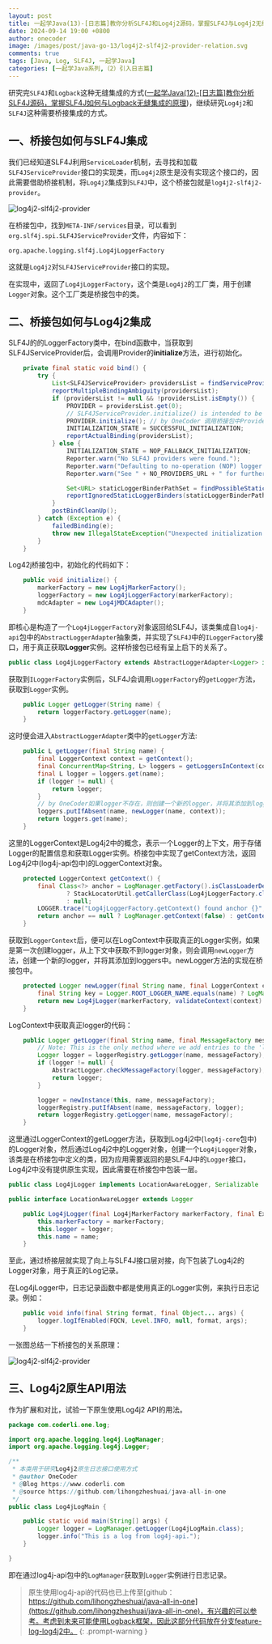 ```yaml
---
layout: post
title: 一起学Java(13)-[日志篇]教你分析SLF4J和Log4j2源码，掌握SLF4J与Log4j2无缝集成原理
date: 2024-09-14 19:00 +0800
author: onecoder
image: /images/post/java-go-13/log4j2-slf4j2-provider-relation.svg
comments: true
tags: [Java, Log, SLF4J, 一起学Java]
categories: [一起学Java系列,（2）引入日志篇]
---
```

研究完`SLF4J`和`Logback`这种无缝集成的方式([一起学Java(12)-[日志篇]教你分析SLF4J源码，掌握SLF4J如何与Logback无缝集成的原理](https://www.coderli.com/java-go-12-import-log-four-logback/))，继续研究`Log4j2`和`SLF4J`这种需要桥接集成的方式。

<!--more-->

## 一、桥接包如何与SLF4J集成

我们已经知道SLF4J利用`ServiceLoader`机制，去寻找和加载`SLF4JServiceProvider`接口的实现类，而`Log4j2`原生是没有实现这个接口的，因此需要借助桥接机制，将`Log4j2`集成到`SLF4J`中，这个桥接包就是`log4j2-slf4j2-provider`。

![log4j2-slf4j2-provider](/images/post/java-go-13/log4j2-slf4j2-provider.png)

在桥接包中，找到`META-INF/services`目录，可以看到`org.slf4j.spi.SLF4JServiceProvider`文件，内容如下：

```plaintext
org.apache.logging.slf4j.Log4jLoggerFactory
```

这就是`Log4j2`对`SLF4JServiceProvider`接口的实现。

在实现中，返回了`Log4jLoggerFactory`，这个类是`Log4j2`的工厂类，用于创建`Logger`对象。这个工厂类是桥接包中的类。

## 二、桥接包如何与Log4j2集成

SLF4J的的LoggerFactory类中，在bind函数中，当获取到SLF4JServiceProvider后，会调用Provider的**initialize**方法，进行初始化。

```java
    private final static void bind() {
        try {
            List<SLF4JServiceProvider> providersList = findServiceProviders();
            reportMultipleBindingAmbiguity(providersList);
            if (providersList != null && !providersList.isEmpty()) {
                PROVIDER = providersList.get(0);
                // SLF4JServiceProvider.initialize() is intended to be called here and nowhere else.
                PROVIDER.initialize(); // by OneCoder 调用桥接包中Provider的initialize方法初始化
                INITIALIZATION_STATE = SUCCESSFUL_INITIALIZATION;
                reportActualBinding(providersList);
            } else {
                INITIALIZATION_STATE = NOP_FALLBACK_INITIALIZATION;
                Reporter.warn("No SLF4J providers were found.");
                Reporter.warn("Defaulting to no-operation (NOP) logger implementation");
                Reporter.warn("See " + NO_PROVIDERS_URL + " for further details.");

                Set<URL> staticLoggerBinderPathSet = findPossibleStaticLoggerBinderPathSet();
                reportIgnoredStaticLoggerBinders(staticLoggerBinderPathSet);
            }
            postBindCleanUp();
        } catch (Exception e) {
            failedBinding(e);
            throw new IllegalStateException("Unexpected initialization failure", e);
        }
    }
```

Log42j桥接包中，初始化的代码如下：

```java
    public void initialize() {
        markerFactory = new Log4jMarkerFactory();
        loggerFactory = new Log4jLoggerFactory(markerFactory);
        mdcAdapter = new Log4jMDCAdapter();
    }
```

即核心是构造了一个`Log4jLoggerFactory`对象返回给SLF4J，该类集成自`log4j-api`包中的`AbstractLoggerAdapter`抽象类，并实现了`SLF4J`中的`ILoggerFactory`接口，用于真正获取**Logger**实例。这样桥接包已经有呈上启下的关系了。

```java
public class Log4jLoggerFactory extends AbstractLoggerAdapter<Logger> implements ILoggerFactory
```

获取到`ILoggerFactory`实例后，SLF4J会调用`LoggerFactory`的`getLogger`方法，获取到`Logger`实例。

```java
    public Logger getLogger(String name) {
        return loggerFactory.getLogger(name);
    }
```

这时便会进入`AbstractLoggerAdapter`类中的`getLogger`方法:

```java
    public L getLogger(final String name) {
        final LoggerContext context = getContext();
        final ConcurrentMap<String, L> loggers = getLoggersInContext(context);
        final L logger = loggers.get(name);
        if (logger != null) {
            return logger;
        }
        // by OneCoder如果logger不存在，则创建一个新的logger，并将其添加到loggers中
        loggers.putIfAbsent(name, newLogger(name, context));
        return loggers.get(name);
    }
```

这里的LoggerContext是Log4j2中的概念，表示一个Logger的上下文，用于存储Logger的配置信息和获取Logger实例。桥接包中实现了getContext方法，返回Log4j2中(log4j-api包中)的LoggerContext对象。

```java
    protected LoggerContext getContext() {
        final Class<?> anchor = LogManager.getFactory().isClassLoaderDependent()
                ? StackLocatorUtil.getCallerClass(Log4jLoggerFactory.class, CALLER_PREDICATE)
                : null;
        LOGGER.trace("Log4jLoggerFactory.getContext() found anchor {}", anchor);
        return anchor == null ? LogManager.getContext(false) : getContext(anchor);
    }
```

获取到`LoggerContext`后，便可以在LogContext中获取真正的Logger实例，如果是第一次创建logger，从上下文中获取不到logger对象，则会调用`newLogger`方法，创建一个新的logger，并将其添加到loggers中。newLogger方法的实现在桥接包中。

```java
    protected Logger newLogger(final String name, final LoggerContext context) {
        final String key = Logger.ROOT_LOGGER_NAME.equals(name) ? LogManager.ROOT_LOGGER_NAME : name;
        return new Log4jLogger(markerFactory, validateContext(context).getLogger(key), name);
    }
```

LogContext中获取真正logger的代码：

```java
    public Logger getLogger(final String name, final MessageFactory messageFactory) {
        // Note: This is the only method where we add entries to the 'loggerRegistry' ivar.
        Logger logger = loggerRegistry.getLogger(name, messageFactory);
        if (logger != null) {
            AbstractLogger.checkMessageFactory(logger, messageFactory);
            return logger;
        }

        logger = newInstance(this, name, messageFactory);
        loggerRegistry.putIfAbsent(name, messageFactory, logger);
        return loggerRegistry.getLogger(name, messageFactory);
    }
```

这里通过LoggerContext的getLogger方法，获取到Log4j2中(`log4j-core`包中)的Logger对象，然后通过Log4j2中的Logger对象，创建一个`Log4jLogger`对象，该类是在桥接包中定义的类，因为应用需要返回的是SLF4J中的`Logger`接口，Log4j2中没有提供原生实现，因此需要在桥接包中包装一层。

```java
public class Log4jLogger implements LocationAwareLogger, Serializable
```

```java
public interface LocationAwareLogger extends Logger
```

```java
    public Log4jLogger(final Log4jMarkerFactory markerFactory, final ExtendedLogger logger, final String name) {
        this.markerFactory = markerFactory;
        this.logger = logger;
        this.name = name;
    }
```

至此，通过桥接层就实现了向上与SLF4J接口层对接，向下包装了Log4j2的Logger对象，用于真正的Log记录。

在Log4jLogger中，日志记录函数中都是使用真正的Logger实例，来执行日志记录。例如：

```java
    public void info(final String format, final Object... args) {
        logger.logIfEnabled(FQCN, Level.INFO, null, format, args);
    }
```

一张图总结一下桥接包的关系原理：

![log4j2-slf4j2-provider](/images/post/java-go-13/log4j2-slf4j2-provider-relation.svg)

## 三、Log4j2原生API用法

作为扩展和对比，试验一下原生使用Log4j2 API的用法。

```java
package com.coderli.one.log;

import org.apache.logging.log4j.LogManager;
import org.apache.logging.log4j.Logger;

/**
 * 本类用于研究Log4j2原生日志接口使用方式
 * @author OneCoder
 * @Blog https://www.coderli.com
 * @source https://github.com/lihongzheshuai/java-all-in-one
 */
public class Log4jLogMain {

    public static void main(String[] args) {
        Logger logger = LogManager.getLogger(Log4jLogMain.class);
        logger.info("This is a log from log4j-api.");
    }

}
```

即在通过log4j-api包中的`LogManager`获取到`Logger`实例进行日志记录。

> 原生使用log4j-api的代码也已上传至[github：https://github.com/lihongzheshuai/java-all-in-one](https://github.com/lihongzheshuai/java-all-in-one)，有兴趣的可以参考。考虑到未来可能使用Logback框架，因此这部分代码放在分支feature-log-log4j2中。
{: .prompt-warning }

